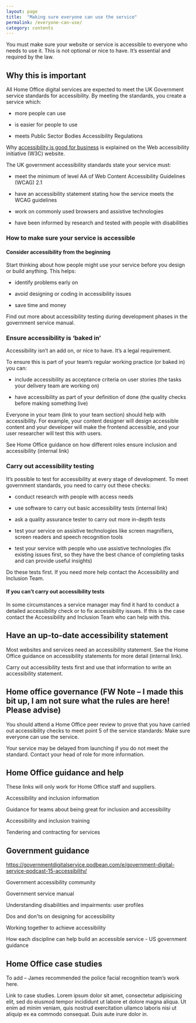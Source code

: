 ```yaml
---
layout: page
title:  "Making sure everyone can use the service"
permalink: /everyone-can-use/
category: contents
---
```

You must make sure your website or service is accessible to everyone who needs to use it. This is not optional or nice to have. It’s essential and required by the law. 

## Why this is important  

All Home Office digital services are expected to meet the UK Government service standards for accessibility. By meeting the standards, you create a service which: 

* more people can use   

* is easier for people to use 

* meets Public Sector Bodies Accessibility Regulations 

Why [accessibility is good for business](https://www.w3.org/WAI/business-case/#is-there-a-business-case-for-accessibility) is explained on the Web accessibility initiative (W3C) website. 


The UK government accessibility standards state your service must: 

* meet the minimum of level AA of Web Content Accessibility Guidelines (WCAG) 2.1  

* have an accessibility statement stating how the service meets the WCAG guidelines 

* work on commonly used browsers and assistive technologies 

* have been informed by research and tested with people with disabilities 


###  How to make sure your service is accessible  

#### Consider accessibility from the beginning 

Start thinking about how people might use your service before you design or build anything. This helps:  

* identify problems early on 

* avoid designing or coding in accessibility issues 

* save time and money 

Find out more about accessibility testing during development phases in the government service manual. 

 

### Ensure accessibility is ‘baked in’ 

Accessibility isn’t an add on, or nice to have. It’s a legal requirement.  

To ensure this is part of your team’s regular working practice (or baked in) you can: 

* include accessibility as acceptance criteria on user stories (the tasks your delivery team are working on) 

* have accessibility as part of your definition of done (the quality checks before making something live) 

Everyone in your team (link to your team section) should help with accessibility. For example, your content designer will design accessible content and your developer will make the frontend accessible, and your user researcher will test this with users.  

See Home Office guidance on how different roles ensure inclusion and accessibility (internal link) 

 

### Carry out accessibility testing  

It’s possible to test for accessibility at every stage of development. To meet government standards, you need to carry out these checks:  

* conduct research with people with access needs  

* use software to carry out basic accessibility tests (internal link)  

* ask a quality assurance tester to carry out more in-depth tests  

* test your service on assistive technologies like screen magnifiers, screen readers and speech recognition tools  

* test your service with people who use assistive technologies (fix existing issues first, so they have the best chance of completing tasks and can provide useful insights)  

Do these tests first. If you need more help contact the Accessibility and Inclusion Team.  

#### If you can’t carry out accessibility tests  

In some circumstances a service manager may find it hard to conduct a detailed accessibility check or to fix accessibility issues. If this is the case contact the Accessibility and Inclusion Team who can help with this. 


## Have an up-to-date accessibility statement 

Most websites and services need an accessibility statement. See the Home Office guidance on accessibility statements for more detail (internal link).  

Carry out accessibility tests first and use that information to write an accessibility statement.  

## Home office governance (FW Note – I made this bit up, I am not sure what the rules are here! Please advise) 

You should attend a Home Office peer review to prove that you have carried out accessibility checks to meet point 5 of the service standards: Make sure everyone can use the service. 

Your service may be delayed from launching if you do not meet the standard. Contact your head of role for more information.  

 

## Home Office guidance and help 

These links will only work for Home Office staff and suppliers. 

Accessibility and inclusion information 

Guidance for teams about being great for inclusion and accessibility 

Accessibility and inclusion training  

Tendering and contracting for services 

 

## Government guidance 

https://governmentdigitalservice.podbean.com/e/government-digital-service-podcast-15-accessibility/ 

Government accessibility community 

Government service manual 

Understanding disabilities and impairments: user profiles 

Dos and don'ts on designing for accessibility 

Working together to achieve accessibility 

How each discipline can help build an accessible service - US government guidance 

 

## Home Office case studies 

To add – James recommended the police facial recognition team’s work here. 

Link to case studies. Lorem ipsum dolor sit amet, consectetur adipisicing elit, sed do eiusmod tempor incididunt ut labore et dolore magna aliqua. Ut enim ad minim veniam, quis nostrud exercitation ullamco laboris nisi ut aliquip ex ea commodo consequat. Duis aute irure dolor in.


